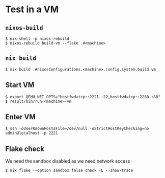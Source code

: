 <!--
SPDX-FileCopyrightText: Andrew Hayzen <ahayzen@gmail.com>

SPDX-License-Identifier: MPL-2.0
-->

# Test in a VM

## `nixos-build`

```console
$ nix-shell -p nixos-rebuild
$ nixos-rebuild build-vm --flake .#<machine>
```

## `nix build`

```console
$ nix build .#nixosConfigurations.<machine>.config.system.build.vm
```

## Start VM

```console
$ export QEMU_NET_OPTS="hostfwd=tcp::2221-:22,hostfwd=tcp::2280-:80"
$ result/bin/run-<machine>-vm
```

## Enter VM

```console
$ ssh -oUserKnownHostsFile=/dev/null -oStrictHostKeyChecking=no admin@localhost -p 2221
```

## Flake check

We need the sandbox disabled as we need network access

```console
$ nix flake --option sandbox false check -L --show-trace
```
